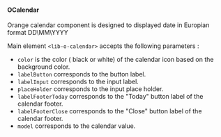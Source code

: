 #### OCalendar

Orange calendar component is designed to displayed date in Europian format DD\MM\YYYY

Main element `<lib-o-calendar>` accepts the following parameters :

* `color` is the color ( black or white) of the calendar icon based on the background color.
* `labelButton` corresponds to the button label.
* `labelInput` corresponds to the input label.
* `placeHolder` corresponds to the input place holder.
* `labelFooterToday` corresponds to the "Today" button label of the calendar footer.
* `labelFooterClose` corresponds to the "Close" button label of the calendar footer.
* `model` corresponds to the calendar value.